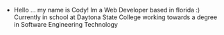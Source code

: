 - Hello ...
my name is Cody!
Im a Web Developer based in florida :)
Currently in school at Daytona State College working towards a degree in Software Engineering Technology

































<!---
im cold...
I am sad:(
now im warm:)
Frigg I gotta sowwy
<!---
CodyGant/CodyGant is a ✨ special ✨ repository because its `README.md` (this file) appears on your GitHub profile.
You can click the Preview link to take a look at your changes.
--->
<!---Gimme a commit for today. Thank uyayayaya
Thxz 
this lap top has nothing on it!--->
